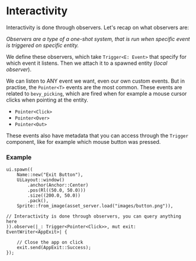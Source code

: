# Interactivity

Interactivity is done through observers. Let's recap on what observers are:

_Observers are a type of a one-shot system, that is run when specific event is triggered on specific entity._

We define these observers, which take `Trigger<E: Event>` that specify for which event it listens. Then we attach it
to a spawned entity (_local observer_).

We can listen to ANY event we want, even our own custom events. But in practise, the `Pointer<T>` events are the most common.
These events are related to `bevy_picking`, which are fired when for example a mouse cursor clicks when pointing at the entity.

- `Pointer<Click>`
- `Pointer<Over>`
- `Pointer<Out>`

These events also have metadata that you can access through the `Trigger` component, like for example which mouse button was pressed.

### Example

```rust, noplayground
ui.spawn((
    Name::new("Exit Button"),
    UiLayout::window()
        .anchor(Anchor::Center)
        .pos(Rl((50.0, 50.0)))
        .size((200.0, 50.0))
        .pack(),
    Sprite::from_image(asset_server.load("images/button.png")),

// Interactivity is done through observers, you can query anything here
)).observe(|_: Trigger<Pointer<Click>>, mut exit: EventWriter<AppExit>| {
    
    // Close the app on click
    exit.send(AppExit::Success);
});
```

